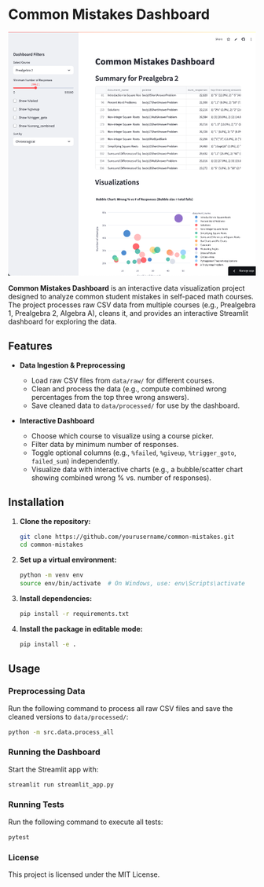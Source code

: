 # Common Mistakes Dashboard
<p align="center">
  <img src="assets/dashboard.png" width="600px">
</p>

**Common Mistakes Dashboard** is an interactive data visualization project designed to analyze common student mistakes in self-paced math courses. The project processes raw CSV data from multiple courses (e.g., Prealgebra 1, Prealgebra 2, Algebra A), cleans it, and provides an interactive Streamlit dashboard for exploring the data.

## Features

- **Data Ingestion & Preprocessing**
  - Load raw CSV files from `data/raw/` for different courses.
  - Clean and process the data (e.g., compute combined wrong percentages from the top three wrong answers).
  - Save cleaned data to `data/processed/` for use by the dashboard.

- **Interactive Dashboard**
  - Choose which course to visualize using a course picker.
  - Filter data by minimum number of responses.
  - Toggle optional columns (e.g., `%failed`, `%giveup`, `%trigger_goto`, `failed_sum`) independently.
  - Visualize data with interactive charts (e.g., a bubble/scatter chart showing combined wrong % vs. number of responses).

## Installation

1. **Clone the repository:**
    ```bash
    git clone https://github.com/yourusername/common-mistakes.git
    cd common-mistakes
    ```

2. **Set up a virtual environment:**
    ```bash
    python -m venv env
    source env/bin/activate  # On Windows, use: env\Scripts\activate
    ```

3. **Install dependencies:**
    ```bash
    pip install -r requirements.txt
    ```

4. **Install the package in editable mode:**
    ```bash
    pip install -e .
    ```
    
## Usage

### Preprocessing Data

Run the following command to process all raw CSV files and save the cleaned versions to `data/processed/`:

```bash
python -m src.data.process_all
```

### Running the Dashboard

Start the Streamlit app with:

```bash
streamlit run streamlit_app.py
```     

### Running Tests

Run the following command to execute all tests:

```bash
pytest
```

### License

This project is licensed under the MIT License. 






